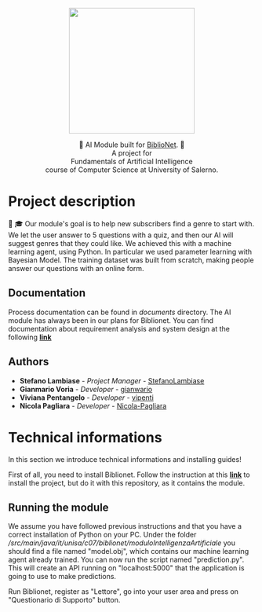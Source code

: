 <p align = "center">
  <img src = "https://github.com/StefanoLambiase/biblionet/blob/master/.github/logo_BiblioNet.png" width = "256" heigth = "256">
</p>

<p align = "center">
  📕 AI Module built for <a href="https://github.com/StefanoLambiase/biblionet">BiblioNet</a>. 📕
  <br>
  A project for
  <br>
  Fundamentals of Artificial Intelligence
  <br>
  course of Computer Science at University of Salerno.
</p>

# Project description

📕 🎓 Our module's goal is to help new subscribers find a genre to start with. We let the user answer to 5 questions with a quiz, and then our AI will suggest
genres that they could like.
We achieved this with a machine learning agent, using Python. In particular we used parameter learning with Bayesian Model.
The training dataset was built from scratch, making people answer our questions with an online form.



## Documentation

Process documentation can be found in <em>documents</em> directory.
The AI module has always been in our plans for Biblionet. You can find 
documentation about requirement analysis and system design at the following 
<a href="https://github.com/StefanoLambiase/biblionet/tree/master/projectDocs/Prodotto/Documenti"><b>link</b></a>

## Authors

* **Stefano Lambiase**      - *Project Manager*   - [StefanoLambiase](https://github.com/StefanoLambiase)
* **Gianmario Voria**       - *Developer*         - [gianwario](https://github.com/gianwario)
* **Viviana Pentangelo**    - *Developer*         - [vipenti](https://github.com/vipenti)
* **Nicola Pagliara**       - *Developer*         - [Nicola-Pagliara](https://github.com/Nicola-Pagliara)


# Technical informations

In this section we introduce technical informations and installing guides!

First of all, you need to install Biblionet.
Follow the instruction at this <a href="https://github.com/StefanoLambiase/biblionet"><b>link</b></a> to install the project, but do it with this repository, 
as it contains the module.


## Running the module

We assume you have followed previous instructions and that you have a correct installation of Python on your PC.
Under the folder <em>/src/main/java/it/unisa/c07/biblionet/moduloIntelligenzaArtificiale</em> you should find a file
named "model.obj", which contains our machine learning agent already trained.
You can now run the script named "prediction.py". This will create an API running on "localhost:5000" that the application is going to
use to make predictions.

Run Biblionet, register as "Lettore", go into your user area and press on "Questionario di Supporto" button. 

